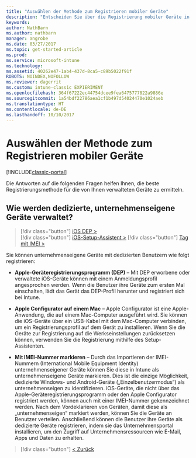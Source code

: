 ```yaml
---
title: "Auswählen der Methode zum Registrieren mobiler Geräte"
description: "Entscheiden Sie über die Registrierung mobiler Geräte in Intune durch Beantworten einiger einfacher Fragen"
keywords: 
author: NathBarn
ms.author: nathbarn
manager: angrobe
ms.date: 03/27/2017
ms.topic: get-started-article
ms.prod: 
ms.service: microsoft-intune
ms.technology: 
ms.assetid: 40262e47-1ab4-437d-8ca5-c89b5022f91f
ROBOTS: NOINDEX,NOFOLLOW
ms.reviewer: dagerrit
ms.custom: intune-classic EXPIERIMENT
ms.openlocfilehash: 364f67222ec44754dcee9fea6475777822a9886e
ms.sourcegitcommit: 1a54bdf22786aea1cf1b497d54024470e1024aeb
ms.translationtype: HT
ms.contentlocale: de-DE
ms.lasthandoff: 10/10/2017
---
```

# <a name="choose-how-to-enroll-mobile-devices"></a>Auswählen der Methode zum Registrieren mobiler Geräte

[!INCLUDE[classic-portal](../includes/classic-portal.md)]

Die Antworten auf die folgenden Fragen helfen Ihnen, die beste Registrierungsmethode für die von Ihnen verwalteten Geräte zu ermitteln.

## <a name="how-will-you-manage-dedicated-corporate-owned-devices"></a>**Wie werden dedizierte, unternehmenseigene Geräte verwaltet?**

  > [!div class="button"]
[iOS DEP >](/intune-classic/deploy-use/ios-device-enrollment-program-in-microsoft-intune)  
> [!div class="button"]
[iOS-Setup-Assistent >](/intune-classic/deploy-use/ios-setup-assistant-enrollment-in-microsoft-intune)
> [!div class="button"]
[Tag mit IMEI >](/intune-classic/deploy-use/specify-corporate-owned-devices-with-international-mobile-equipment-identity-imei-numbers)

  Sie können unternehmenseigene Geräte mit dedizierten Benutzern wie folgt registrieren:

  - **Apple-Geräteregistrierungsprogramm (DEP)** – Mit DEP erworbene oder verwaltete iOS-Geräte können mit einem Anmeldungsprofil angesprochen werden. Wenn die Benutzer ihre Geräte zum ersten Mal einschalten, lädt das Gerät das DEP-Profil herunter und registriert sich bei Intune.

  - **Apple Configurator auf einem Mac** – Apple Configurator ist eine Apple-Anwendung, die auf einem Mac-Computer ausgeführt wird. Sie können die iOS-Geräte über ein USB-Kabel mit dem Mac-Computer verbinden, um ein Registrierungsprofil auf dem Gerät zu installieren. Wenn Sie die Geräte zur Registrierung auf die Werkseinstellungen zurücksetzen können, verwenden Sie die Registrierung mithilfe des Setup-Assistenten.

  - **Mit IMEI-Nummer markieren** – Durch das Importieren der IMEI-Nummern (International Mobile Equipment Identity) unternehmenseigener Geräte können Sie diese in Intune als unternehmenseigene Geräte markieren. Dies ist die einzige Möglichkeit, dedizierte Windows- und Android-Geräte („Einzelbenutzermodus“) als unternehmenseigen zu identifizieren. iOS-Geräte, die nicht über das Apple-Geräteregistrierungsprogramm oder den Apple Configurator registriert werden, können auch mit einer IMEI-Nummer gekennzeichnet werden. Nach dem Vordeklarieren von Geräten, damit diese als „unternehmenseigen“ markiert werden, können Sie die Geräte an Benutzer verteilen. Anschließend können die Benutzer ihre Geräte als dedizierte Geräte registrieren, indem sie das Unternehmensportal installieren, um den Zugriff auf Unternehmensressourcen wie E-Mail, Apps und Daten zu erhalten.

> [!div class="button"]
[< Zurück](choose-how-to-enroll-devices3.md)
